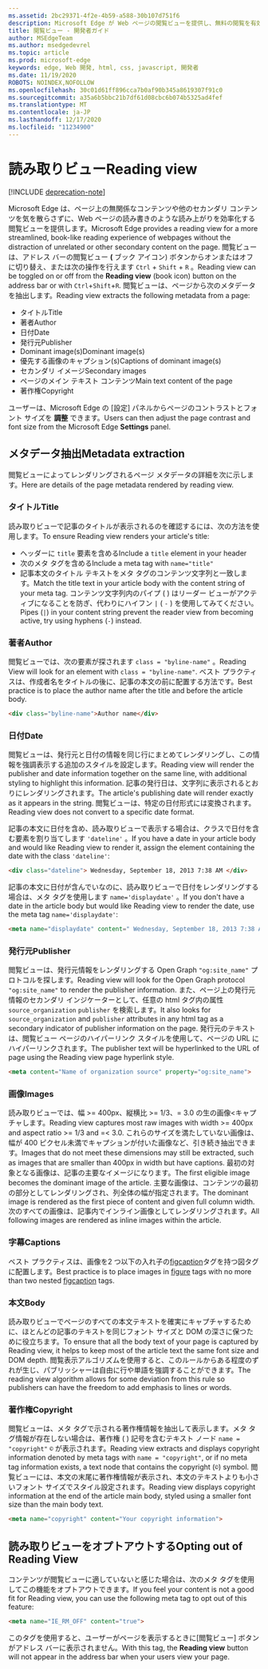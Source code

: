 ```yaml
---
ms.assetid: 2bc29371-4f2e-4b59-a588-30b107d751f6
description: Microsoft Edge が Web ページの閲覧ビューを提供し、無料の閲覧を有効にする方法を確認します。
title: 閲覧ビュー - 開発者ガイド
author: MSEdgeTeam
ms.author: msedgedevrel
ms.topic: article
ms.prod: microsoft-edge
keywords: edge, Web 開発, html, css, javascript, 開発者
ms.date: 11/19/2020
ROBOTS: NOINDEX,NOFOLLOW
ms.openlocfilehash: 30c01d61ff896cca7b0af90b345a8619307f91c0
ms.sourcegitcommit: a35a6b5bbc21b7df61d08cbc6b074b5325ad4fef
ms.translationtype: MT
ms.contentlocale: ja-JP
ms.lasthandoff: 12/17/2020
ms.locfileid: "11234900"
---
```

# <span data-ttu-id="6d004-104">読み取りビュー</span><span class="sxs-lookup"><span data-stu-id="6d004-104">Reading view</span></span>  

[!INCLUDE [deprecation-note](../../includes/legacy-edge-note.md)]  

<span data-ttu-id="6d004-105">Microsoft Edge は、ページ上の無関係なコンテンツや他のセカンダリ コンテンツを気を散らさずに、Web ページの読み書きのような読み上がりを効率化する閲覧ビューを提供します。</span><span class="sxs-lookup"><span data-stu-id="6d004-105">Microsoft Edge provides a reading view for a more streamlined, book-like reading experience of webpages without the distraction of unrelated or other secondary content on the page.</span></span>  <span data-ttu-id="6d004-106">閲覧ビューは、アドレス バーの閲覧ビュー **\(** ブック アイコン\) ボタンからオンまたはオフに切り替え、または次の操作を行えます `Ctrl` + `Shift` + `R` 。</span><span class="sxs-lookup"><span data-stu-id="6d004-106">Reading view can be toggled on or off from the **Reading view** \(book icon\) button on the address bar or with `Ctrl`+`Shift`+`R`.</span></span>  <span data-ttu-id="6d004-107">閲覧ビューは、ページから次のメタデータを抽出します。</span><span class="sxs-lookup"><span data-stu-id="6d004-107">Reading view extracts the following metadata from a page:</span></span>  

*   <span data-ttu-id="6d004-108">タイトル</span><span class="sxs-lookup"><span data-stu-id="6d004-108">Title</span></span>
*   <span data-ttu-id="6d004-109">著者</span><span class="sxs-lookup"><span data-stu-id="6d004-109">Author</span></span>
*   <span data-ttu-id="6d004-110">日付</span><span class="sxs-lookup"><span data-stu-id="6d004-110">Date</span></span>
*   <span data-ttu-id="6d004-111">発行元</span><span class="sxs-lookup"><span data-stu-id="6d004-111">Publisher</span></span>
*   <span data-ttu-id="6d004-112">Dominant image\(s\)</span><span class="sxs-lookup"><span data-stu-id="6d004-112">Dominant image\(s\)</span></span>
*   <span data-ttu-id="6d004-113">優先する画像のキャプション\(s\)</span><span class="sxs-lookup"><span data-stu-id="6d004-113">Captions of dominant image\(s\)</span></span>
*   <span data-ttu-id="6d004-114">セカンダリ イメージ</span><span class="sxs-lookup"><span data-stu-id="6d004-114">Secondary images</span></span>
*   <span data-ttu-id="6d004-115">ページのメイン テキスト コンテンツ</span><span class="sxs-lookup"><span data-stu-id="6d004-115">Main text content of the page</span></span>
*   <span data-ttu-id="6d004-116">著作権</span><span class="sxs-lookup"><span data-stu-id="6d004-116">Copyright</span></span>

<span data-ttu-id="6d004-117">ユーザーは、Microsoft Edge の [設定] パネルからページのコントラストとフォント サイズを **調整** できます。</span><span class="sxs-lookup"><span data-stu-id="6d004-117">Users can then adjust the page contrast and font size from the Microsoft Edge **Settings** panel.</span></span>  

## <span data-ttu-id="6d004-118">メタデータ抽出</span><span class="sxs-lookup"><span data-stu-id="6d004-118">Metadata extraction</span></span>  

<span data-ttu-id="6d004-119">閲覧ビューによってレンダリングされるページ メタデータの詳細を次に示します。</span><span class="sxs-lookup"><span data-stu-id="6d004-119">Here are details of the page metadata rendered by reading view.</span></span>  

### <span data-ttu-id="6d004-120">タイトル</span><span class="sxs-lookup"><span data-stu-id="6d004-120">Title</span></span>  

<span data-ttu-id="6d004-121">読み取りビューで記事のタイトルが表示されるのを確認するには、次の方法を使用します。</span><span class="sxs-lookup"><span data-stu-id="6d004-121">To ensure Reading view renders your article's title:</span></span>  

*   <span data-ttu-id="6d004-122">ヘッダーに `title` 要素を含める</span><span class="sxs-lookup"><span data-stu-id="6d004-122">Include a `title` element in your header</span></span>  
*   <span data-ttu-id="6d004-123">次のメタ タグを含める</span><span class="sxs-lookup"><span data-stu-id="6d004-123">Include a meta tag with</span></span> `name="title"`  
*   <span data-ttu-id="6d004-124">記事本文のタイトル テキストをメタ タグのコンテンツ文字列と一致します。</span><span class="sxs-lookup"><span data-stu-id="6d004-124">Match the title text in your article body with the content string of your meta tag.</span></span>  <span data-ttu-id="6d004-125">コンテンツ文字列内のパイプ \( \) はリーダー ビューがアクティブになることを防ぎ、代わりにハイフン `|` \( `-` \) を使用してみてください。</span><span class="sxs-lookup"><span data-stu-id="6d004-125">Pipes \(`|`\) in your content string prevent the reader view from becoming active, try using hyphens \(`-`\) instead.</span></span>  

### <span data-ttu-id="6d004-126">著者</span><span class="sxs-lookup"><span data-stu-id="6d004-126">Author</span></span>  

<span data-ttu-id="6d004-127">閲覧ビューでは、次の要素が探されます `class = "byline-name"` 。</span><span class="sxs-lookup"><span data-stu-id="6d004-127">Reading View will look for an element with `class = "byline-name"`.</span></span>  <span data-ttu-id="6d004-128">ベスト プラクティスは、作成者名をタイトルの後に、記事の本文の前に配置する方法です。</span><span class="sxs-lookup"><span data-stu-id="6d004-128">Best practice is to place the author name after the title and before the article body.</span></span>  

```html
<div class="byline-name">Author name</div>
```  

### <span data-ttu-id="6d004-129">日付</span><span class="sxs-lookup"><span data-stu-id="6d004-129">Date</span></span>  

<span data-ttu-id="6d004-130">閲覧ビューは、発行元と日付の情報を同じ行にまとめてレンダリングし、この情報を強調表示する追加のスタイルを設定します。</span><span class="sxs-lookup"><span data-stu-id="6d004-130">Reading view will render the publisher and date information together on the same line, with additional styling to highlight this information.</span></span>  <span data-ttu-id="6d004-131">記事の発行日は、文字列に表示されるとおりにレンダリングされます。</span><span class="sxs-lookup"><span data-stu-id="6d004-131">The article's publishing date will render exactly as it appears in the string.</span></span>  <span data-ttu-id="6d004-132">閲覧ビューは、特定の日付形式には変換されます。</span><span class="sxs-lookup"><span data-stu-id="6d004-132">Reading view does not convert to a specific date format.</span></span>  

<span data-ttu-id="6d004-133">記事の本文に日付を含め、読み取りビューで表示する場合は、クラスで日付を含む要素を割り当てします `'dateline'` 。</span><span class="sxs-lookup"><span data-stu-id="6d004-133">If you have a date in your article body and would like Reading view to render it, assign the element containing the date with the class `'dateline'`:</span></span>  

```html
<div class="dateline"> Wednesday, September 18, 2013 7:38 AM </div>
```  

<span data-ttu-id="6d004-134">記事の本文に日付が含んでいなのに、読み取りビューで日付をレンダリングする場合は、メタ タグを使用します `name='displaydate'` 。</span><span class="sxs-lookup"><span data-stu-id="6d004-134">If you don't have a date in the article body but would like Reading view to render the date, use the meta tag `name='displaydate'`:</span></span>  

```html
<meta name="displaydate" content=" Wednesday, September 18, 2013 7:38 AM ">
```  

### <span data-ttu-id="6d004-135">発行元</span><span class="sxs-lookup"><span data-stu-id="6d004-135">Publisher</span></span>  

<span data-ttu-id="6d004-136">閲覧ビューは、発行元情報をレンダリングする Open Graph `"og:site_name"` プロトコルを探します。</span><span class="sxs-lookup"><span data-stu-id="6d004-136">Reading view will look for the Open Graph protocol `"og:site_name"` to render the publisher information.</span></span>  <span data-ttu-id="6d004-137">また、ページ上の発行元情報のセカンダリ インジケーターとして、任意の html タグ内の属性 `source_organization` `publisher` を検索します。</span><span class="sxs-lookup"><span data-stu-id="6d004-137">It also looks for `source_organization` and `publisher` attributes in any html tag as a secondary indicator of publisher information on the page.</span></span>  <span data-ttu-id="6d004-138">発行元のテキストは、閲覧ビュー ページのハイパーリンク スタイルを使用して、ページの URL にハイパーリンクされます。</span><span class="sxs-lookup"><span data-stu-id="6d004-138">The publisher text will be hyperlinked to the URL of page using the Reading view page hyperlink style.</span></span>  

```html
<meta content="Name of organization source" property="og:site_name">
```  

### <span data-ttu-id="6d004-139">画像</span><span class="sxs-lookup"><span data-stu-id="6d004-139">Images</span></span>  

<span data-ttu-id="6d004-140">読み取りビューでは、幅 >= 400px、縦横比 >= 1/3、= 3.0 の生の画像<キャプチャします。</span><span class="sxs-lookup"><span data-stu-id="6d004-140">Reading view captures most raw images with width >= 400px and aspect ratio >= 1/3 and =< 3.0.</span></span>  <span data-ttu-id="6d004-141">これらのサイズを満たしていない画像は、幅が 400 ピクセル未満でキャプションが付いた画像など、引き続き抽出できます。</span><span class="sxs-lookup"><span data-stu-id="6d004-141">Images that do not meet these dimensions may still be extracted, such as images that are smaller than 400px in width but have captions.</span></span>  <span data-ttu-id="6d004-142">最初の対象となる画像は、記事の主要なイメージになります。</span><span class="sxs-lookup"><span data-stu-id="6d004-142">The first eligible image becomes the dominant image of the article.</span></span>  <span data-ttu-id="6d004-143">主要な画像は、コンテンツの最初の部分としてレンダリングされ、列全体の幅が指定されます。</span><span class="sxs-lookup"><span data-stu-id="6d004-143">The dominant image is rendered as the first piece of content and given full column width.</span></span>  <span data-ttu-id="6d004-144">次のすべての画像は、記事内でインライン画像としてレンダリングされます。</span><span class="sxs-lookup"><span data-stu-id="6d004-144">All following images are rendered as inline images within the article.</span></span>  

### <span data-ttu-id="6d004-145">字幕</span><span class="sxs-lookup"><span data-stu-id="6d004-145">Captions</span></span>  

<span data-ttu-id="6d004-146">ベスト プラクティスは、画像を[](https://developer.mozilla.org/docs/Web/HTML/Element/figure)2 つ以下の入れ子の[figcaption](https://developer.mozilla.org/docs/Web/HTML/Element/figcaption)タグを持つ図タグに配置します。</span><span class="sxs-lookup"><span data-stu-id="6d004-146">Best practice is to place images in [figure](https://developer.mozilla.org/docs/Web/HTML/Element/figure) tags with no more than two nested [figcaption](https://developer.mozilla.org/docs/Web/HTML/Element/figcaption) tags.</span></span>  

### <span data-ttu-id="6d004-147">本文</span><span class="sxs-lookup"><span data-stu-id="6d004-147">Body</span></span>  

<span data-ttu-id="6d004-148">読み取りビューでページのすべての本文テキストを確実にキャプチャするために、ほとんどの記事のテキストを同じフォント サイズと DOM の深さに保つために役立ちます。</span><span class="sxs-lookup"><span data-stu-id="6d004-148">To ensure that all the body text of your page is captured by Reading view, it helps to keep most of the article text the same font size and DOM depth.</span></span>  <span data-ttu-id="6d004-149">閲覧表示アルゴリズムを使用すると、このルールからある程度のずれが生じ、パブリッシャーは自由に行や単語を強調することができます。</span><span class="sxs-lookup"><span data-stu-id="6d004-149">The reading view algorithm allows for some deviation from this rule so publishers can have the freedom to add emphasis to lines or words.</span></span>  

### <span data-ttu-id="6d004-150">著作権</span><span class="sxs-lookup"><span data-stu-id="6d004-150">Copyright</span></span>  

<span data-ttu-id="6d004-151">閲覧ビューは、メタ タグで示される著作権情報を抽出して表示します。メタ タグ情報が存在しない場合は、著作権 \( \) 記号を含むテキスト ノード `name = "copyright"` `©` が表示されます。</span><span class="sxs-lookup"><span data-stu-id="6d004-151">Reading view extracts and displays copyright information denoted by meta tags with `name = "copyright"`, or if no meta tag information exists, a text node that contains the copyright \(`©`\) symbol.</span></span>  <span data-ttu-id="6d004-152">閲覧ビューには、本文の末尾に著作権情報が表示され、本文のテキストよりも小さいフォント サイズでスタイル設定されます。</span><span class="sxs-lookup"><span data-stu-id="6d004-152">Reading view displays copyright information at the end of the article main body, styled using a smaller font size than the main body text.</span></span>  

```html
<meta name="copyright" content="Your copyright information">
```  

## <span data-ttu-id="6d004-153">読み取りビューをオプトアウトする</span><span class="sxs-lookup"><span data-stu-id="6d004-153">Opting out of Reading View</span></span>  

<span data-ttu-id="6d004-154">コンテンツが閲覧ビューに適していないと感じた場合は、次のメタ タグを使用してこの機能をオプトアウトできます。</span><span class="sxs-lookup"><span data-stu-id="6d004-154">If you feel your content is not a good fit for Reading view, you can use the following meta tag to opt out of this feature:</span></span>  

```html
<meta name="IE_RM_OFF" content="true">
```  

<span data-ttu-id="6d004-155">このタグを使用すると、ユーザーがページを表示するときに[閲覧ビュー] ボタンがアドレス バーに表示されません。</span><span class="sxs-lookup"><span data-stu-id="6d004-155">With this tag, the **Reading view** button will not appear in the address bar when your users view your page.</span></span>  
